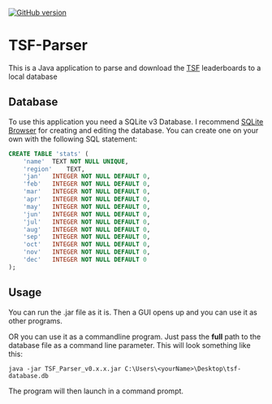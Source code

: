 [![GitHub version](https://badge.fury.io/gh/d-Rickyy-b%2FTSF-Parser.svg)](https://badge.fury.io/gh/d-Rickyy-b%2FTSF-Parser)

# TSF-Parser
This is a Java application to parse and download the [TSF](https://core.telegram.org/tsi) leaderboards to a local database

## Database
To use this application you need a SQLite v3 Database. I recommend [SQLite Browser](http://sqlitebrowser.org/) for creating and editing the database. You can create one on your own with the following SQL statement:

```SQL
CREATE TABLE 'stats' (
	'name'	TEXT NOT NULL UNIQUE,
	'region'	TEXT,
	'jan'	INTEGER NOT NULL DEFAULT 0,
	'feb'	INTEGER NOT NULL DEFAULT 0,
	'mar'	INTEGER NOT NULL DEFAULT 0,
	'apr'	INTEGER NOT NULL DEFAULT 0,
	'may'	INTEGER NOT NULL DEFAULT 0,
	'jun'	INTEGER NOT NULL DEFAULT 0,
	'jul'	INTEGER NOT NULL DEFAULT 0,
	'aug'	INTEGER NOT NULL DEFAULT 0,
	'sep'	INTEGER NOT NULL DEFAULT 0,
	'oct'	INTEGER NOT NULL DEFAULT 0,
	'nov'	INTEGER NOT NULL DEFAULT 0,
	'dec'	INTEGER NOT NULL DEFAULT 0
);
```

## Usage

You can run the .jar file as it is. Then a GUI opens up and you can use it as other programs.

OR you can use it as a commandline program. Just pass the **full** path to the database file as a command line parameter. This will look something like this:

```java -jar TSF_Parser_v0.x.x.jar C:\Users\<yourName>\Desktop\tsf-database.db```

The program will then launch in a command prompt.
